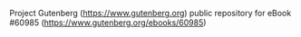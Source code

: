 Project Gutenberg (https://www.gutenberg.org) public repository for eBook #60985 (https://www.gutenberg.org/ebooks/60985)
